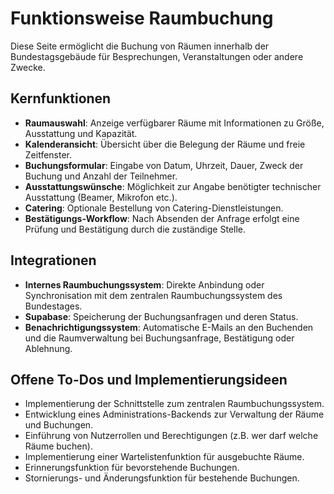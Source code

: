# Funktionsweise Raumbuchung

Diese Seite ermöglicht die Buchung von Räumen innerhalb der Bundestagsgebäude für Besprechungen, Veranstaltungen oder andere Zwecke.

## Kernfunktionen

- **Raumauswahl**: Anzeige verfügbarer Räume mit Informationen zu Größe, Ausstattung und Kapazität.
- **Kalenderansicht**: Übersicht über die Belegung der Räume und freie Zeitfenster.
- **Buchungsformular**: Eingabe von Datum, Uhrzeit, Dauer, Zweck der Buchung und Anzahl der Teilnehmer.
- **Ausstattungswünsche**: Möglichkeit zur Angabe benötigter technischer Ausstattung (Beamer, Mikrofon etc.).
- **Catering**: Optionale Bestellung von Catering-Dienstleistungen.
- **Bestätigungs-Workflow**: Nach Absenden der Anfrage erfolgt eine Prüfung und Bestätigung durch die zuständige Stelle.

## Integrationen

- **Internes Raumbuchungssystem**: Direkte Anbindung oder Synchronisation mit dem zentralen Raumbuchungssystem des Bundestages.
- **Supabase**: Speicherung der Buchungsanfragen und deren Status.
- **Benachrichtigungssystem**: Automatische E-Mails an den Buchenden und die Raumverwaltung bei Buchungsanfrage, Bestätigung oder Ablehnung.

## Offene To-Dos und Implementierungsideen

- Implementierung der Schnittstelle zum zentralen Raumbuchungssystem.
- Entwicklung eines Administrations-Backends zur Verwaltung der Räume und Buchungen.
- Einführung von Nutzerrollen und Berechtigungen (z.B. wer darf welche Räume buchen).
- Implementierung einer Wartelistenfunktion für ausgebuchte Räume.
- Erinnerungsfunktion für bevorstehende Buchungen.
- Stornierungs- und Änderungsfunktion für bestehende Buchungen. 